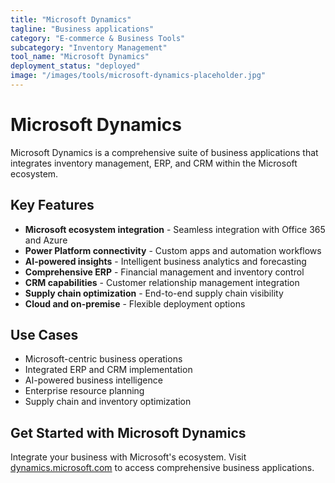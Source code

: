 ```yaml
---
title: "Microsoft Dynamics"
tagline: "Business applications"
category: "E-commerce & Business Tools"
subcategory: "Inventory Management"
tool_name: "Microsoft Dynamics"
deployment_status: "deployed"
image: "/images/tools/microsoft-dynamics-placeholder.jpg"
---
```


# Microsoft Dynamics

Microsoft Dynamics is a comprehensive suite of business applications that integrates inventory management, ERP, and CRM within the Microsoft ecosystem.

## Key Features

- **Microsoft ecosystem integration** - Seamless integration with Office 365 and Azure
- **Power Platform connectivity** - Custom apps and automation workflows
- **AI-powered insights** - Intelligent business analytics and forecasting
- **Comprehensive ERP** - Financial management and inventory control
- **CRM capabilities** - Customer relationship management integration
- **Supply chain optimization** - End-to-end supply chain visibility
- **Cloud and on-premise** - Flexible deployment options

## Use Cases

- Microsoft-centric business operations
- Integrated ERP and CRM implementation
- AI-powered business intelligence
- Enterprise resource planning
- Supply chain and inventory optimization

## Get Started with Microsoft Dynamics

Integrate your business with Microsoft's ecosystem. Visit [dynamics.microsoft.com](https://dynamics.microsoft.com) to access comprehensive business applications.